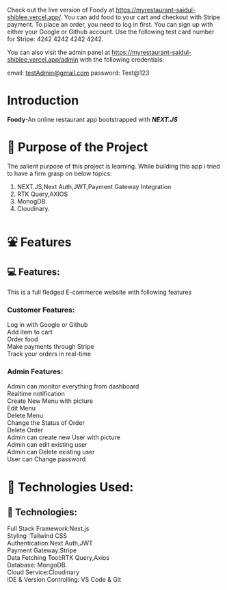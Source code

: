 Check out the live version of Foody at https://myrestaurant-saidul-shiblee.vercel.app/. You can add food to your cart and checkout with Stripe payment. To place an order, you need to log in first. You can sign up with either your Google or Github account.
Use the following test card number for Stripe: 4242 4242 4242 4242.

You can also visit the admin panel at https://myrestaurant-saidul-shiblee.vercel.app/admin with the following credentials:

email: testAdmin@gmail.com
password: Test@123

# Introduction

**Foody**-An online restaurant app bootstrapped with **_<span style={color:red}>NEXT.JS </span>_**

# 🎯 Purpose of the Project

The salient purpose of this project is learning. While building this app i tried to have a firm grasp on below topics:

1. NEXT.JS,Next Auth,JWT,Payment Gateway Integration<br />
2. RTK Query,AXIOS <br />
3. MonogDB. <br />
4. Cloudinary. <br />

# ⛲ Features

## 💻 Features:

This is a full fledged E-commerce website with following features

### Customer Features:

Log in with Google or Github<br />
Add item to cart<br />
Order food<br />
Make payments through Stripe<br />
Track your orders in real-time<br />

### Admin Features:

Admin can monitor everything from dashboard<br />
Realtime notification <br />
Create New Menu with picture <br />
Edit Menu <br />
Delete Menu <br />
Change the Status of Order<br />
Delete Order <br />
Admin can create new User with picture <br />
Admin can edit existing user <br />
Admin can Delete existing user <br />
User can Change password<br />

# 🧰 Technologies Used:

## 📱 Technologies:

Full Stack Framework:Next.js<br/>
Styling :Tailwind CSS<br/>
Authentication:Next Auth,JWT<br/>
Payment Gateway:Stripe <br/>
Data Fetching Tool:RTK Query,Axios <br/>
Database: MongoDB.<br/>
Cloud Service:Cloudinary<br/>
IDE & Version Controlling: VS Code & Git <br/>
